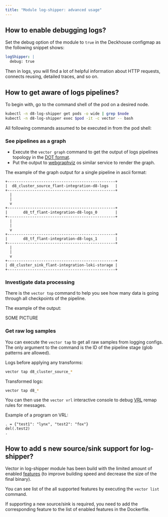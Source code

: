 ```yaml
---
title: "Module log-shipper: advanced usage"
---
```


## How to enable debugging logs?

Set the debug option of the module to `true` in the Deckhouse configmap as the following snippet shows:
```yaml
logShipper: |
  debug: true
```

Then in logs, you will find a lot of helpful information about HTTP requests, connects reusing, detailed traces, and so on.

## How to get aware of logs pipelines?

To begin with, go to the command shell of the pod on a desired node.
```bash
kubectl -n d8-log-shipper get pods -o wide | grep $node
kubectl -n d8-log-shipper exec $pod -it -c vector -- bash
```

All following commands assumed to be executed in from the pod shell:

### See pipelines as a graph

* Execute the `vector graph` command to get the output of logs pipelines topology in the [DOT format](https://graphviz.org/doc/info/lang.html).
* Put the output to [webgraphviz](http://www.webgraphviz.com/) os similar service to render the graph. 

The example of the graph output for a single pipeline in ascii format:
```
+------------------------------------------------+
|  d8_cluster_source_flant-integration-d8-logs   |
+------------------------------------------------+
  |
  |
  v
+------------------------------------------------+
|       d8_tf_flant-integration-d8-logs_0        |
+------------------------------------------------+
  |
  |
  v
+------------------------------------------------+
|       d8_tf_flant-integration-d8-logs_1        |
+------------------------------------------------+
  |
  |
  v
+------------------------------------------------+
| d8_cluster_sink_flant-integration-loki-storage |
+------------------------------------------------+
```

### Investigate data processing

There is the `vector top` command to help you see how many data is going through all checkpoints of the pipeline.

The example of the output:

SOME PICTURE

### Get raw log samples

You can execute the `vector tap` to get all raw samples from logging configs.
The only argument to the command is the ID of the pipeline stage (glob patterns are allowed).

Logs before applying any transforms:
```bash
vector tap d8_cluster_source_*
```

Transformed logs:
```bash
vector tap d8_*
```

You can then use the `vector vrl` interactive console to debug [VRL](https://vector.dev/docs/reference/vrl/) remap rules for messages.

Example of a program on VRL:
```
. = {"test1": "lynx", "test2": "fox"}
del(.test2)
.
```

## How to add s new source/sink support for log-shipper?

Vector in log-shipper module has been build with the limited amount of enabled [features](https://doc.rust-lang.org/cargo/reference/features.html) (to improve building speed and decrease the size of the final binary).

You can see list of the all supported features by executing the `vector list` command.

If supporting a new source/sink is required, you need to add the corresponding feature to the list of enabled features in the Dockerfile.
